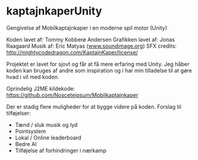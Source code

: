 # kaptajnkaperUnity
Gengivelse af Mobilkaptajnkaper i en moderne spil motor (Unity)

Koden lavet af: Tommy Kobberø Andersen
Grafikken lavet af: Jonas Raagaard
Musik af: Eric Matyas (www.soundimage.org)
SFX credits: http://mightycodedragon.com/KaptajnKaper/license/

Projektet er lavet for sjovt og får at få mere erfaring med Unity.
Jeg håber koden kan bruges af andre som inspiration og i har min tilladelse til at gøre hvad i vil med koden. 


Oprindelig J2ME kildekode: https://github.com/Nosceteipsum/Mobilkaptajnkaper

Der er stadig flere muligheder for at bygge videre på koden. 
Forslag til tilføjelser:
* Tænd / sluk musik og lyd
* Pointsystem
* Lokal / Online leaderboard
* Bedre AI
* Tilføjelse af forhindringer i nærkamp


